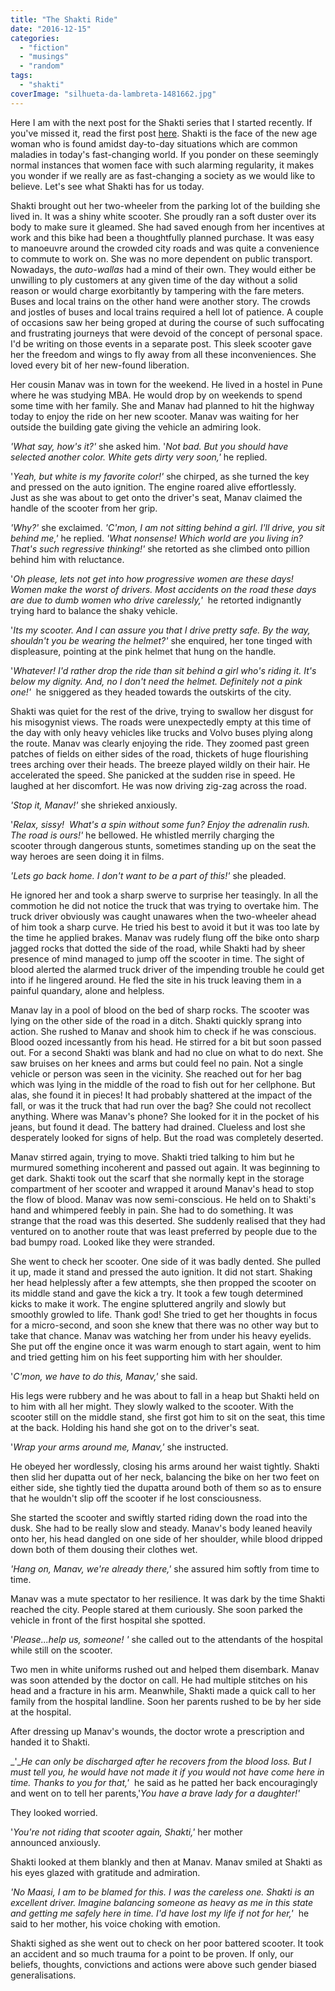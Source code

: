 ```yaml
---
title: "The Shakti Ride"
date: "2016-12-15"
categories: 
  - "fiction"
  - "musings"
  - "random"
tags: 
  - "shakti"
coverImage: "silhueta-da-lambreta-1481662.jpg"
---
```


Here I am with the next post for the Shakti series that I started recently. If you've missed it, read the first post [here](http://ifsbutsandsetcs.com/2016/11/the-shakti-dress-code/). Shakti is the face of the new age woman who is found amidst day-to-day situations which are common maladies in today's fast-changing world. If you ponder on these seemingly normal instances that women face with such alarming regularity, it makes you wonder if we really are as fast-changing a society as we would like to believe. Let's see what Shakti has for us today.

Shakti brought out her two-wheeler from the parking lot of the building she lived in. It was a shiny white scooter. She proudly ran a soft duster over its body to make sure it gleamed. She had saved enough from her incentives at work and this bike had been a thoughtfully planned purchase. It was easy to manoeuvre around the crowded city roads and was quite a convenience to commute to work on. She was no more dependent on public transport. Nowadays, the _auto-wallas_ had a mind of their own. They would either be unwilling to ply customers at any given time of the day without a solid reason or would charge exorbitantly by tampering with the fare meters. Buses and local trains on the other hand were another story. The crowds and jostles of buses and local trains required a hell lot of patience. A couple of occasions saw her being groped at during the course of such suffocating and frustrating journeys that were devoid of the concept of personal space. I'd be writing on those events in a separate post. This sleek scooter gave her the freedom and wings to fly away from all these inconveniences. She loved every bit of her new-found liberation.

Her cousin Manav was in town for the weekend. He lived in a hostel in Pune where he was studying MBA. He would drop by on weekends to spend some time with her family. She and Manav had planned to hit the highway today to enjoy the ride on her new scooter. Manav was waiting for her outside the building gate giving the vehicle an admiring look.

_'What say, how's it?'_ she asked him. '_Not bad. But you should have selected another color. White gets dirty very soon,'_ he replied.

'_Yeah, but white is my favorite color!'_ she chirped, as she turned the key and pressed on the auto ignition. The engine roared alive effortlessly. Just as she was about to get onto the driver's seat, Manav claimed the handle of the scooter from her grip.

_'Why?'_ she exclaimed. _'C'mon, I am not sitting behind a girl. I'll drive, you sit behind me,'_ he replied. _'What nonsense! Which world are you living in? That's such regressive thinking!'_ she retorted as she climbed onto pillion behind him with reluctance.

'_Oh please, lets not get into how progressive women are these days! Women make the worst of drivers. Most accidents on the road these days are due to dumb women who drive carelessly,'_  he retorted indignantly trying hard to balance the shaky vehicle.

'_Its my scooter. And I can assure you that I drive pretty safe. By the way, shouldn't you be wearing the helmet?'_ she enquired, her tone tinged with displeasure, pointing at the pink helmet that hung on the handle.

'_Whatever! I'd rather drop the ride than sit behind a girl who's riding it. It's below my dignity. And, no I don't need the helmet. Definitely not a pink one!'_  he sniggered as they headed towards the outskirts of the city.

Shakti was quiet for the rest of the drive, trying to swallow her disgust for his misogynist views. The roads were unexpectedly empty at this time of the day with only heavy vehicles like trucks and Volvo buses plying along the route. Manav was clearly enjoying the ride. They zoomed past green patches of fields on either sides of the road, thickets of huge flourishing trees arching over their heads. The breeze played wildly on their hair. He accelerated the speed. She panicked at the sudden rise in speed. He laughed at her discomfort. He was now driving zig-zag across the road.

_'Stop it, Manav!'_ she shrieked anxiously.

'_Relax, sissy!  What's a spin without some fun? Enjoy the adrenalin rush. The road is ours!'_ he bellowed. He whistled merrily charging the scooter through dangerous stunts, sometimes standing up on the seat the way heroes are seen doing it in films.

_'Lets go back home. I don't want to be a part of this!'_ she pleaded.

He ignored her and took a sharp swerve to surprise her teasingly. In all the commotion he did not notice the truck that was trying to overtake him. The truck driver obviously was caught unawares when the two-wheeler ahead of him took a sharp curve. He tried his best to avoid it but it was too late by the time he applied brakes. Manav was rudely flung off the bike onto sharp jagged rocks that dotted the side of the road, while Shakti had by sheer presence of mind managed to jump off the scooter in time. The sight of blood alerted the alarmed truck driver of the impending trouble he could get into if he lingered around. He fled the site in his truck leaving them in a painful quandary, alone and helpless.

Manav lay in a pool of blood on the bed of sharp rocks. The scooter was lying on the other side of the road in a ditch. Shakti quickly sprang into action. She rushed to Manav and shook him to check if he was conscious. Blood oozed incessantly from his head. He stirred for a bit but soon passed out. For a second Shakti was blank and had no clue on what to do next. She saw bruises on her knees and arms but could feel no pain. Not a single vehicle or person was seen in the vicinity. She reached out for her bag which was lying in the middle of the road to fish out for her cellphone. But alas, she found it in pieces! It had probably shattered at the impact of the fall, or was it the truck that had run over the bag? She could not recollect anything. Where was Manav's phone? She looked for it in the pocket of his jeans, but found it dead. The battery had drained. Clueless and lost she desperately looked for signs of help. But the road was completely deserted.

Manav stirred again, trying to move. Shakti tried talking to him but he murmured something incoherent and passed out again. It was beginning to get dark. Shakti took out the scarf that she normally kept in the storage compartment of her scooter and wrapped it around Manav's head to stop the flow of blood. Manav was now semi-conscious. He held on to Shakti's hand and whimpered feebly in pain. She had to do something. It was strange that the road was this deserted. She suddenly realised that they had ventured on to another route that was least preferred by people due to the bad bumpy road. Looked like they were stranded.

She went to check her scooter. One side of it was badly dented. She pulled it up, made it stand and pressed the auto ignition. It did not start. Shaking her head helplessly after a few attempts, she then propped the scooter on its middle stand and gave the kick a try. It took a few tough determined kicks to make it work. The engine spluttered angrily and slowly but smoothly growled to life. Thank god! She tried to get her thoughts in focus for a micro-second, and soon she knew that there was no other way but to take that chance. Manav was watching her from under his heavy eyelids. She put off the engine once it was warm enough to start again, went to him and tried getting him on his feet supporting him with her shoulder.

'_C'mon, we have to do this, Manav,'_ she said.

His legs were rubbery and he was about to fall in a heap but Shakti held on to him with all her might. They slowly walked to the scooter. With the scooter still on the middle stand, she first got him to sit on the seat, this time at the back. Holding his hand she got on to the driver's seat.

'_Wrap your arms around me, Manav,'_ she instructed.

He obeyed her wordlessly, closing his arms around her waist tightly. Shakti then slid her dupatta out of her neck, balancing the bike on her two feet on either side, she tightly tied the dupatta around both of them so as to ensure that he wouldn't slip off the scooter if he lost consciousness.

She started the scooter and swiftly started riding down the road into the dusk. She had to be really slow and steady. Manav's body leaned heavily onto her, his head dangled on one side of her shoulder, while blood dripped down both of them dousing their clothes wet.

_'Hang on, Manav, we're already there,'_ she assured him softly from time to time.

Manav was a mute spectator to her resilience. It was dark by the time Shakti reached the city. People stared at them curiously. She soon parked the vehicle in front of the first hospital she spotted.

'_Please...help us, someone! '_ she called out to the attendants of the hospital while still on the scooter.

Two men in white uniforms rushed out and helped them disembark. Manav was soon attended by the doctor on call. He had multiple stitches on his head and a fracture in his arm. Meanwhile, Shakti made a quick call to her family from the hospital landline. Soon her parents rushed to be by her side at the hospital.

After dressing up Manav's wounds, the doctor wrote a prescription and handed it to Shakti.

_'__He can only be discharged after he recovers from the blood loss. But I must tell you, he would have not made it if you would not have come here in time. Thanks to you for that,'_  he said as he patted her back encouragingly and went on to tell her parents,'_You have a brave lady for a daughter!'_

They looked worried.

'_You're not riding that scooter again, Shakti,'_ her mother announced anxiously.

Shakti looked at them blankly and then at Manav. Manav smiled at Shakti as his eyes glazed with gratitude and admiration.

_'No Maasi, I am to be blamed for this. I was the careless one. Shakti is an excellent driver. Imagine balancing someone as heavy as me in this state and getting me safely here in time. I'd have lost my life if not for her,'_  he said to her mother, his voice choking with emotion.

Shakti sighed as she went out to check on her poor battered scooter. It took an accident and so much trauma for a point to be proven. If only, our beliefs, thoughts, convictions and actions were above such gender biased generalisations.
